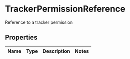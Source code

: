 

# TrackerPermissionReference

Reference to a tracker permission

## Properties

| Name | Type | Description | Notes |
|------------ | ------------- | ------------- | -------------|



